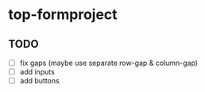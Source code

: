 # top-formproject
## TODO
- [ ] fix gaps (maybe use separate row-gap & column-gap)
- [ ] add inputs
- [ ] add buttons
